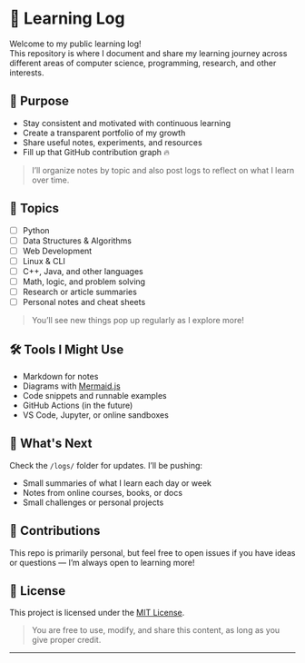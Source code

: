 # 🧠 Learning Log

Welcome to my public learning log!  
This repository is where I document and share my learning journey across different areas of computer science, programming, research, and other interests.

## 🚀 Purpose

- Stay consistent and motivated with continuous learning
- Create a transparent portfolio of my growth
- Share useful notes, experiments, and resources
- Fill up that GitHub contribution graph 🔥

> I’ll organize notes by topic and also post logs to reflect on what I learn over time.

## 📘 Topics

- [ ] Python
- [ ] Data Structures & Algorithms
- [ ] Web Development
- [ ] Linux & CLI
- [ ] C++, Java, and other languages
- [ ] Math, logic, and problem solving
- [ ] Research or article summaries
- [ ] Personal notes and cheat sheets

> You’ll see new things pop up regularly as I explore more!

## 🛠️ Tools I Might Use

- Markdown for notes
- Diagrams with [Mermaid.js](https://mermaid-js.github.io/)
- Code snippets and runnable examples
- GitHub Actions (in the future)
- VS Code, Jupyter, or online sandboxes

## 📅 What's Next

Check the `/logs/` folder for updates. I’ll be pushing:
- Small summaries of what I learn each day or week
- Notes from online courses, books, or docs
- Small challenges or personal projects

## 🤝 Contributions

This repo is primarily personal, but feel free to open issues if you have ideas or questions — I’m always open to learning more!

## 🪪 License

This project is licensed under the [MIT License](./LICENSE).

> You are free to use, modify, and share this content, as long as you give proper credit.

---
